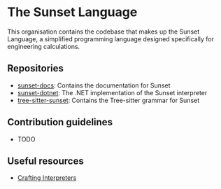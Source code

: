 # The Sunset Language

This organisation contains the codebase that makes up the Sunset Language, a simplified programming language designed specifically for engineering calculations.


## Repositories
- [sunset-docs](https://github.com/sunset-lang/sunset-docs): Contains the documentation for Sunset
- [sunset-dotnet](https://github.com/sunset-lang/sunset-dotnet): The .NET implementation of the Sunset interpreter
- [tree-sitter-sunset](https://github.com/sunset-lang/tree-sitter-sunset): Contains the Tree-sitter grammar for Sunset

## Contribution guidelines
- TODO

## Useful resources
- [Crafting Interpreters](https://craftinginterpreters.com/contents.html)

